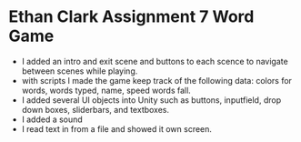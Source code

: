 # Ethan Clark Assignment 7 Word Game
* I added an intro and exit scene and buttons to each scence to navigate between scenes while playing.
* with scripts I made the game keep track of the following data: colors for words, words typed, name, speed words fall.
* I added several UI objects into Unity such as buttons, inputfield, drop down boxes, sliderbars, and textboxes.
* I added a sound
* I read text in from a file and showed it own screen.
